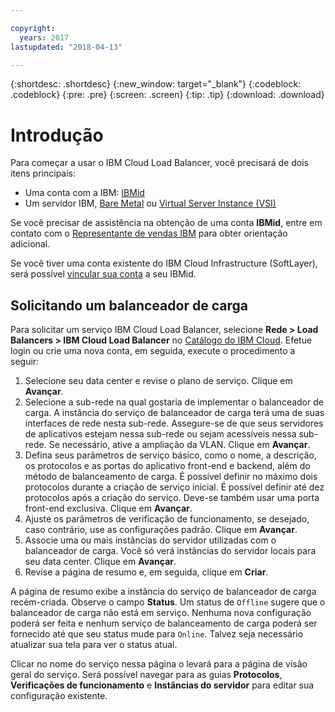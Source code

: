 ```yaml
---

copyright:
  years: 2017
lastupdated: "2018-04-13"

---
```


{:shortdesc: .shortdesc}
{:new_window: target="_blank"}
{:codeblock: .codeblock}
{:pre: .pre}
{:screen: .screen}
{:tip: .tip}
{:download: .download}


# Introdução
Para começar a usar o IBM Cloud Load Balancer, você precisará de dois itens principais:

* Uma conta com a IBM: [IBMid](https://www.ibm.com/account/us-en/signup/register.html)
* Um servidor IBM, [Bare Metal](https://console.bluemix.net/docs/bare-metal/about.html#getting-started-with-bare-metal-servers) ou [Virtual Server Instance (VSI)](https://console.bluemix.net/docs/vsi/vsi_index.html#getting-started-with-virtual-servers)
 
Se você precisar de assistência na obtenção de uma conta **IBMid**, entre em contato com o [Representante de vendas IBM](https://www.ibm.com/cloud-computing/bluemix/contact-us) para obter orientação adicional.

Se você tiver uma conta existente do IBM Cloud Infrastructure (SoftLayer), será possível [vincular sua conta](https://console.bluemix.net/docs/account/softlayerlink.html#unifyingaccounts) a seu IBMid. 

## Solicitando um balanceador de carga

Para solicitar um serviço IBM Cloud Load Balancer, selecione **Rede > Load Balancers > IBM Cloud Load Balancer** no [Catálogo do IBM Cloud](https://console.bluemix.net/catalog/infrastructure/load-balancer-group). Efetue login ou crie uma nova conta, em seguida, execute o procedimento a seguir:

1. Selecione seu data center e revise o plano de serviço. Clique em **Avançar**.
2. Selecione a sub-rede na qual gostaria de implementar o balanceador de carga. A instância do serviço de balanceador de carga terá uma de suas interfaces de rede nesta sub-rede. Assegure-se de que seus servidores de aplicativos estejam nessa sub-rede ou sejam acessíveis nessa sub-rede. Se necessário, ative a ampliação da VLAN. Clique em **Avançar**.
3. Defina seus parâmetros de serviço básico, como o nome, a descrição, os protocolos e as portas do aplicativo front-end e backend, além do método de balanceamento de carga. É possível definir no máximo dois protocolos durante a criação de serviço inicial. É possível definir até dez protocolos após a criação do serviço. Deve-se também usar uma porta front-end exclusiva. Clique em **Avançar**.
4. Ajuste os parâmetros de verificação de funcionamento, se desejado, caso contrário, use as configurações padrão. Clique em **Avançar**.
5. Associe uma ou mais instâncias do servidor utilizadas com o balanceador de carga. Você só verá instâncias do servidor locais para seu data center. Clique em **Avançar**.
6. Revise a página de resumo e, em seguida, clique em **Criar**. 


A página de resumo exibe a instância do serviço de balanceador de carga recém-criada. Observe o campo **Status**. Um status de `Offline` sugere que o balanceador de carga não está em serviço. Nenhuma nova configuração poderá ser feita e nenhum serviço de balanceamento de carga poderá ser fornecido até que seu status mude para `Online`. Talvez seja necessário atualizar sua tela para ver o status atual.
 
Clicar no nome do serviço nessa página o levará para a página de visão geral do serviço. Será possível navegar para as guias **Protocolos**, **Verificações de funcionamento** e **Instâncias do servidor** para editar sua configuração existente.
